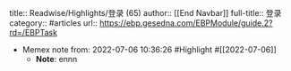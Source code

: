 title:: Readwise/Highlights/登录 (65)
author:: [[End Navbar]]
full-title:: 登录
category:: #articles
url:: https://ebp.gesedna.com/EBPModule/guide.2?rd=/EBPTask

- Memex note from: 2022-07-06 10:36:26 #Highlight #[[2022-07-06]]
	- **Note**: ennn